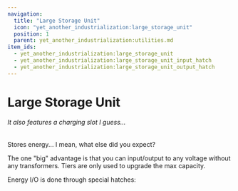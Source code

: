 ```yaml
---
navigation:
  title: "Large Storage Unit"
  icon: "yet_another_industrialization:large_storage_unit"
  position: 1
  parent: yet_another_industrialization:utilities.md
item_ids:
  - yet_another_industrialization:large_storage_unit
  - yet_another_industrialization:large_storage_unit_input_hatch
  - yet_another_industrialization:large_storage_unit_output_hatch
---
```


# Large Storage Unit
###### *It also features a charging slot I guess...*

Stores energy... I mean, what else did you expect?

The one "big" advantage is that you can input/output to any voltage without any transformers. Tiers are only used to upgrade the max capacity.

<Recipe id="yet_another_industrialization:craft/large_storage_unit" />

Energy I/O is done through special hatches:

<Recipe id="yet_another_industrialization:craft/large_storage_unit_input_hatch" />

<Recipe id="yet_another_industrialization:craft/large_storage_unit_output_hatch" />

